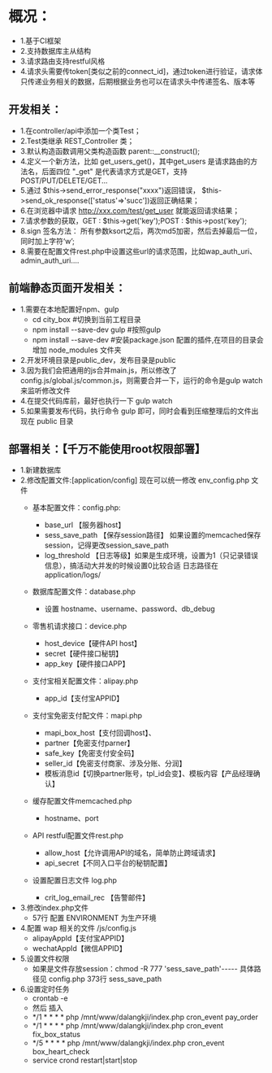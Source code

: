 概况：
==================
* 1.基于CI框架
* 2.支持数据库主从结构
* 3.请求路由支持restful风格  
* 4.请求头需要传token[类似之前的connect_id]，通过token进行验证，请求体只传递业务相关的数据，后期根据业务也可以在请求头中传递签名、版本等


开发相关：
-------------------
* 1.在controller/api中添加一个类Test；
* 2.Test类继承 REST_Controller 类；
* 3.默认构造函数调用父类构造函数 parent::__construct();
* 4.定义一个新方法，比如 get_users_get()，其中get_users 是请求路由的方法名，后面四位 "_get" 是代表请求方式是GET，支持POST/PUT/DELETE/GET...
* 5.通过 $this->send_error_response("xxxx")返回错误， $this->send_ok_response(['status'=>'succ'])返回正确结果；
* 6.在浏览器中请求 http://xxx.com/test/get_user 就能返回请求结果；
* 7.请求参数的获取，GET : $this->get('key');POST : $this->post('key');
* 8.sign 签名方法： 所有参数ksort之后，两次md5加密，然后去掉最后一位，同时加上字符‘w’;
* 8.需要在配置文件rest.php中设置这些url的请求范围，比如wap_auth_uri、admin_auth_uri....

前端静态页面开发相关：
-------------------
* 1.需要在本地配置好npm、gulp
    * cd city_box #切换到当前工程目录
    * npm install --save-dev gulp #按照gulp
    * npm install --save-dev  #安装package.json 配置的插件,在项目的目录会增加 node_modules 文件夹
* 2.开发环境目录是public_dev，发布目录是public
* 3.因为我们会把通用的js合并main.js，所以修改了config.js/global.js/common.js，则需要合并一下，运行的命令是gulp watch来监听修改文件
* 4.在提交代码库前，最好也执行一下 gulp watch
* 5.如果需要发布代码，执行命令 gulp 即可，同时会看到压缩整理后的文件出现在 public 目录


部署相关：【千万不能使用root权限部署】
-------------------
* 1.新建数据库
* 2.修改配置文件:[application/config] 现在可以统一修改 env_config.php 文件
    * 基本配置文件：config.php:
        *  base_url 【服务器host】
        *  sess_save_path 【保存session路径】 如果设置的memcached保存session，记得更改session_save_path
        *  log_threshold 【日志等级】如果是生成环境，设置为1（只记录错误信息），搞活动大并发的时候设置0比较合适 日志路径在 application/logs/
    * 数据库配置文件：database.php
        * 设置 hostname、username、password、db_debug
    * 零售机请求接口：device.php
        * host_device【硬件API host】
        * secret【硬件接口秘钥】
        * app_key【硬件接口APP】
    * 支付宝相关配置文件：alipay.php
        * app_id【支付宝APPID】
    * 支付宝免密支付配文件：mapi.php
        * mapi_box_host【支付回调host】、
        * partner【免密支付parner】
        * safe_key【免密支付安全码】
        * seller_id【免密支付商家、涉及分账、分润】
        * 模板消息id【切换partner账号，tpl_id会变】、模板内容【产品经理确认】
    * 缓存配置文件memcached.php
        * hostname、port
    * API restful配置文件rest.php
        * allow_host【允许调用API的域名，简单防止跨域请求】
        * api_secret【不同入口平台的秘钥配置】
    
    * 设置配置日志文件 log.php
        * crit_log_email_rec 【告警邮件】
* 3.修改index.php文件
    * 57行 配置 ENVIRONMENT 为生产环境
* 4.配置 wap 相关的文件 /js/config.js
    * alipayAppId【支付宝APPID】
    * wechatAppId【微信APPID】
* 5.设置文件权限
    * 如果是文件存放session：chmod -R 777 'sess_save_path'----- 具体路径见 config.php 373行 sess_save_path
* 6.设置定时任务
    * crontab -e
    * 然后 插入
    * */1 *  *  *  *  php /mnt/www/dalangkji/index.php cron_event pay_order
    * */1 *  *  *  *  php /mnt/www/dalangkji/index.php cron_event fix_box_status
    * */5 *  *  *  *  php /mnt/www/dalangkji/index.php cron_event box_heart_check
    * service crond restart|start|stop

